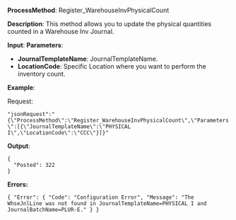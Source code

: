 **ProcessMethod**: Register_WarehouseInvPhysicalCount

**Description**:
This method allows you to update the physical quantities counted in a Warehouse Inv Journal.

**Input**:
**Parameters**: 
-	**JournalTemplateName**: JournalTemplateName.
-	**LocationCode**: Specific Location where you want to perform the inventory count.

**Example**:

Request:

`"jsonRequest":"{\"ProcessMethod\":\"Register_WarehouseInvPhysicalCount\",\"Parameters\":[{\"JournalTemplateName\":\"PHYSICAL I\",\"LocationCode\":\"CCC\"}]}"`

**Output**: 

```
{
  "Posted": 322
}
```



**Errors:**

`
{
  "Error": {
    "Code": "Configuration Error",
    "Message": "The WhseJnlLine was not found in JournalTemplateName=PHYSICAL I and JournalBatchName=PLUR-E."
  }
}
`



